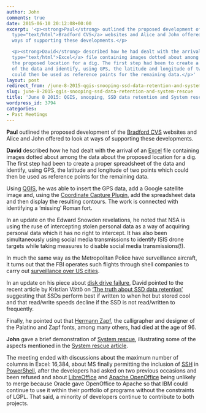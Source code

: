 ```yaml
---
author: John
comments: true
date: 2015-06-10 20:12:08+00:00
excerpt: '<p><strong>Paul</strong> outlined the proposed development of the <a href="http://www.bradfordcvs.org.uk/"
  type="text/html">Bradford CVS</a> websites and Alice and John offered to look at
  ways of supporting these developments.</p>

  <p><strong>David</strong> described how he had dealt with the arrival of an <a href="https://products.office.com/en-gb/excel"
  type="text/html">Excel</a> file containing images dotted about among the data about
  the proposed location for a dig. The first step had been to create a proper spreadsheet
  of the data and identify, using GPS, the latitude and longitude of two points which
  could then be used as reference points for the remaining data.</p>'
layout: post
redirect_from: /june-8-2015-qgis-snooping-ssd-data-retention-and-system-rescue
slug: june-8-2015-qgis-snooping-ssd-data-retention-and-system-rescue
title: 'June 8 2015: QGIS, snooping, SSD data retention and System rescue'
wordpress_id: 3794
categories:
- Past Meetings
---
```


**Paul** outlined the proposed development of the [Bradford CVS](http://www.bradfordcvs.org.uk/) websites and Alice and John offered to look at ways of supporting these developments.




**David** described how he had dealt with the arrival of an [Excel](https://products.office.com/en-gb/excel) file containing images dotted about among the data about the proposed location for a dig. The first step had been to create a proper spreadsheet of the data and identify, using GPS, the latitude and longitude of two points which could then be used as reference points for the remaining data.




Using [QGIS](http://qgis.org/en/site/), he was able to insert the GPS data, add a Google satellite image and, using the [Coordinate Capture Plugin](http://docs.qgis.org/2.2/en/docs/user_manual/plugins/plugins_coordinate_capture.html), add the spreadsheet data and then display the resulting contours. The work is connected with identifying a ‘missing’ Roman fort.




In an update on the Edward Snowden revelations, he noted that NSA is using the ruse of intercepting stolen personal data as a way of acquiring personal data which it has no right to intercept. It has also been simultaneously using social media transmissions to identify ISIS drone targets while taking measures to disable social media transmissions(!).




In much the same way as the Metropolitan Police have surveillance aircraft, it turns out that the FBI operates such flights through shell companies to carry out [surveillance over US cities](http://www.huffingtonpost.com/2015/06/02/fbi-surveillance-flights_n_7490396.htm).




In an update on his piece about [disk drive failure](http://bradlug.co.uk/blog/2015/05/20/disk-drives-knowledge-is-power), David pointed to the recent article by Kristian Vättö on [‘The truth about SSD data retention’](http://www.anandtech.com/show/9248/the-truth-about-ssd-data-retention) suggesting that SSDs perform best if written to when hot but stored cool and that read/write speeds decline if the SSD is not read/written to frequently.




Finally, he pointed out that [Hermann Zapf](https://en.wikipedia.org/wiki/Hermann_Zapf), the calligrapher and designer of the Palatino and Zapf fonts, among many others, had died at the age of 96.




**John** gave a brief demonstration of [System rescue](http://www.sysresccd.org/SystemRescueCd_Homepage), illustrating some of the aspects mentioned in the [System rescue article](http://bradlug.co.uk/blog/2015/02/27/system-rescue).




The meeting ended with discussions about the maximum number of columns in Excel: 16,384, about MS finally permitting the inclusion of [SSH](http://en.wikipedia.org/wiki/Secure_Shell) in [PowerShell](https://technet.microsoft.com/en-us/scriptcenter/powershell.aspx), after the developers had asked on two previous occasions and been refused and about [LibreOffice](https://www.libreoffice.org/) and [Apache OpenOffice](https://www.openoffice.org/) being unlikely to merge because Oracle gave OpenOffice to Apache so that IBM could continue to use it within their portfolio of programs without the constraints of LGPL. That said, a minority of developers continue to contribute to both projects.

	

